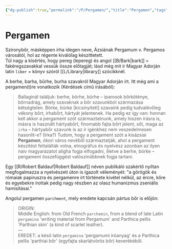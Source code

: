 ```yaml
---
{"dg-publish":true,"permalink":"/P/Pergamen/","title":"Pergamen","tags":["Englishtexttranslated"],"created":"2024-10-24T16:28","updated":"2025-08-10T02:13"}
---
```



# Pergamen

Szironybőr, másképpen irha idegen neve, Ázsiának Pergamum v. Pergamos városától, hol az régente kiválólag készíttetett.  
Túl nagy a kísértés, hogy pereg (lepereg) és angol [[B/Bark\|bark]] = fakéregszavakkal vessük össze előtagját; lásd még mit ír Magyar Adorján latin `liber` = könyv szóról [[L/Library\|library]] szócikknél.  

A berhe, barha, bűrhe, burha szavakról Magyar Adorján írt. Itt még ami a pergamen(t)re vonatkozik (Kérdések című írásából):  
> Ballaginál találjuk: berhe, börhe, bürhe – iparosok bőrköténye, bőrnadrág, amely szavaknak a bőr szavunkból származása kétségtelen. Börke, bürke \[kicsinyített\] szavaink pedig tudvalévőleg vékony bőrt, irhabőrt, hártyát jelentenek. Ha pedig ez így van: honnan kell akkor a pergament szót származtatnunk, amely hiszen írásra is, másra is használt hártyabőrt, finomabb fajta bőrt jelent, sőt, maga az `irha` – hártyabőr szavunk is az ír igénkhez nem veszedelmesen hasonlít-e? (Irka?) Tudom, hogy a pergament szót a kisázsiai **Pergamon**, ókori város nevéből származtatják, ahol a pergament készítést feltalálták volna, etnográfus és nyelvész azonban az ilyen naiv magyarázatot aligha fogja elfogadni, illetve a berhe, börke – pergament összefüggést valószínűbbnek fogja tartani.  

Egy [[R/Robert Baldauf\|Robert Baldauf]] néven publikáló szakértő nyíltan megfogalmazza a nyelvészeti úton is igazolt véleményét: "a görögök és rómaiak papiruszra és pergamenre írt története kivétel nélkül, az ércre, kőre és egyebekre írottak pedig nagy részben az olasz humanizmus zseniális hamisításai."  

Angolul pergamen `parchment`, mely eredete kapcsán pártus bőr is előjön:  
> ORIGIN:  
> Middle English: from Old French `parchemin`, from a blend of late Latin `pergamina` 'writing material from Pergamum' and Parthica pellis 'Parthian skin' (a kind of scarlet leather).  
> —  
> EREDET:
> a késő latin `pergamina` 'pergamumi íróanyag' és a Parthica pellis 'parthiai bőr' (egyfajta skarlátvörös bőr) keverékéből.  